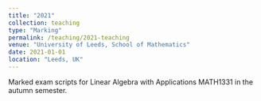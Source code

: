 ```yaml
---
title: "2021"
collection: teaching
type: "Marking"
permalink: /teaching/2021-teaching
venue: "University of Leeds, School of Mathematics"
date: 2021-01-01
location: "Leeds, UK"
---
```


Marked exam scripts for Linear Algebra with Applications MATH1331 in the autumn semester.
